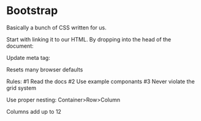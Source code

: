 # Bootstrap

Basically a bunch of CSS written for us.

Start with linking it to our HTML. By dropping into the head of the document:
<link href="https://cdn.jsdelivr.net/npm/bootstrap@5.1.3/dist/css/bootstrap.min.css" rel="stylesheet" integrity="sha384-1BmE4kWBq78iYhFldvKuhfTAU6auU8tT94WrHftjDbrCEXSU1oBoqyl2QvZ6jIW3" crossorigin="anonymous">

Update meta tag:
<meta name="viewport" content="width=device-width, initial-scale=1">

Resets many browser defaults

Rules:
#1 Read the docs
#2 Use example componants
#3 Never violate the grid system

Use proper nesting: Container>Row>Column

Columns add up to 12
